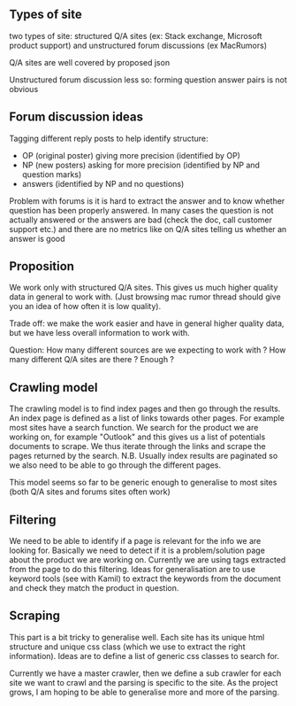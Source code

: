 ## Types of site

two types of site: structured Q/A sites (ex: Stack exchange, Microsoft product support) and unstructured forum discussions (ex MacRumors)

Q/A sites are well covered by proposed json

Unstructured forum discussion less so: forming question answer pairs is not obvious

## Forum discussion ideas

Tagging different reply posts to help identify structure:
- OP (original poster) giving more precision (identified by OP)
- NP (new posters) asking for more precision (identified by NP and question marks)
- answers (identified by NP and no questions)

Problem with forums is it is hard to extract the answer and to know whether question has been properly answered.
In many cases the question is not actually answered or the answers are bad (check the doc, call customer support etc.)
and there are no metrics like on Q/A sites telling us whether an answer is good

## Proposition

We work only with structured Q/A sites. This gives us much higher quality data in general to work with. (Just browsing mac rumor thread should give you an idea of how often it is low quality).

Trade off: we make the work easier and have in general higher quality data, but we have less overall information to work with.

Question: How many different sources are we expecting to work with ?
How many different Q/A sites are there ? Enough ?

## Crawling model

The crawling model is to find index pages and then go through the results.
An index page is defined as a list of links towards other pages. For example most sites have a search function. We search for the product we are working on, for example "Outlook" and this gives us a list of potentials documents to scrape. We thus iterate through the links and scrape the pages returned by the search. N.B. Usually index results are paginated so we also need to be able to go through the different pages.

This model seems so far to be generic enough to generalise to most sites (both Q/A sites and forums sites often work)


## Filtering

We need to be able to identify if a page is relevant for the info we are looking for. Basically we need to detect if it is a problem/solution page about the product we are working on.
Currently we are using tags extracted from the page to do this filtering.
Ideas for generalisation are to use keyword tools (see with Kamil) to extract the keywords from the document and check they match the product in question.

## Scraping

This part is a bit tricky to generalise well. Each site has its unique html structure and unique css class (which we use to extract the right information). Ideas are to define a list of generic css classes to search for.

Currently we have a master crawler, then we define a sub crawler for each site we want to crawl and the parsing is specific to the site. As the project grows, I am hoping to be able to generalise more and more of the parsing.





